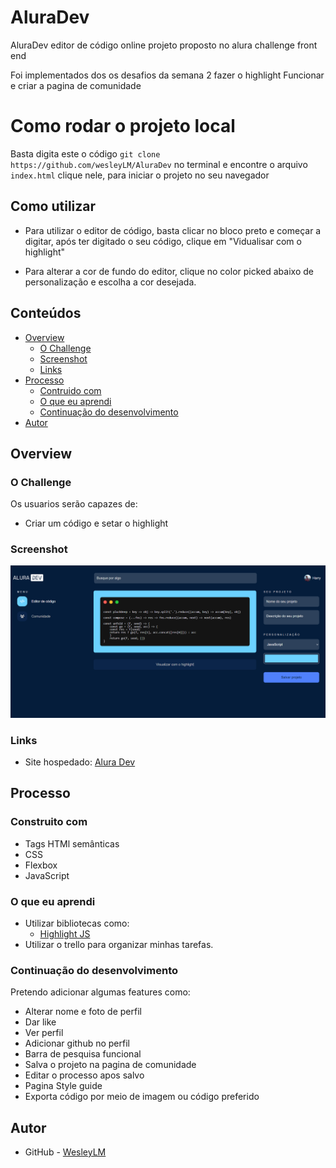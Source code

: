 # AluraDev
AluraDev editor de código online projeto proposto no alura challenge front end

Foi implementados dos os desafios da semana 2 fazer o highlight Funcionar e criar a pagina de comunidade 

# Como rodar o projeto local

Basta digita este o código `git clone https://github.com/wesleyLM/AluraDev` no terminal e encontre o arquivo `index.html` clique nele, para iniciar o projeto no seu navegador

## Como utilizar

- Para utilizar o editor de código, basta clicar no bloco preto e começar a digitar, após ter digitado o seu código, clique em "Vidualisar com o highlight" 

 - Para alterar a cor de fundo do editor, clique no color picked abaixo de personalização e escolha a cor desejada. 

## Conteúdos

- [Overview](#overview)
  - [O Challenge](#o-challenge)
  - [Screenshot](#screenshot)
  - [Links](#links)
- [Processo](#processo)
  - [Contruido com](#construito-com)
  - [O que eu aprendi](#o-que-eu-aprendi)
  - [Continuação do desenvolvimento](#continuação-do-desenvolvimento)
- [Autor](#autor)


## Overview

### O Challenge

Os usuarios serão capazes de:

- Criar um código e setar o highlight


### Screenshot

![](./img/print-semana-dois.PNG)

### Links

- Site hospedado: [Alura Dev](https://alura-dev-git-main-wesleylm.vercel.app/)

## Processo

### Construito com

- Tags HTMl semânticas
- CSS
- Flexbox
- JavaScript

### O que eu aprendi

- Utilizar bibliotecas como:
  - [Highlight JS](https://highlightjs.org/)
- Utilizar o trello para organizar minhas tarefas.


### Continuação do desenvolvimento

Pretendo adicionar algumas features como:

- Alterar nome e foto de perfil
- Dar like
- Ver perfil
- Adicionar github no perfil
- Barra de pesquisa funcional
- Salva o projeto na pagina de comunidade
- Editar o processo apos salvo
- Pagina Style guide
- Exporta código por meio de imagem ou código preferido

## Autor

- GitHub - [WesleyLM](https://github.com/wesleyLM)
